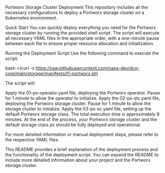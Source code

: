 Portworx Storage Cluster Deployment
This repository includes all the necessary configurations to deploy a Portworx storage cluster on a Kubernetes environment.

Quick Start
You can quickly deploy everything you need for the Portworx storage cluster by running the provided shell script. The script will execute all necessary YAML files in the appropriate order, with a one-minute pause between each file to ensure proper resource allocation and initialization.

Running the Deployment Script
Use the following command to execute the script:

bash <(curl -s https://raw.githubusercontent.com/naps-dev/dco-core/main/storage/manifests/t1-portworx.sh)

The script will:

Apply the 01-px-operator.yaml file, deploying the Portworx operator.
Pause for 1 minute to allow the operator to initialize.
Apply the 02-px-stc.yaml file, deploying the Portworx storage cluster.
Pause for 1 minute to allow the storage cluster to initialize.
Apply the 03-px-sc.yaml file, setting up the default Portworx storage class.
The total execution time is approximately 8 minutes. At the end of the process, your Portworx storage cluster and the default storage class px should be fully deployed and operational.


For more detailed information or manual deployment steps, please refer to the respective YAML files.

This README provides a brief explanation of the deployment process and the functionality of the deployment script. You can expand the README to include more detailed information about your project and the Portworx storage cluster.
